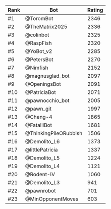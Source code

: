 Rank|Bot|Rating
---|---|---
#1|@ToromBot|2346
#2|@TheMatrix2025|2336
#3|@colinbot|2325
#4|@RaspFish|2320
#5|@YoBot_v2|2285
#6|@PetersBot|2270
#7|@Nimfish|2152
#8|@magnusglad_bot|2097
#9|@OpeningsBot|2091
#10|@PatriciaBot|2071
#11|@pawnocchio_bot|2005
#12|@pawn_git|1997
#13|@Cheng-4|1865
#14|@FataliiBot|1681
#15|@ThinkingPileORubbish|1506
#16|@Demolito_L6|1373
#17|@littlePatricia|1337
#18|@Demolito_L5|1224
#19|@Demolito_L4|1121
#20|@Rodent-IV|1060
#21|@Demolito_L3|941
#22|@pawnrobot|701
#23|@MinOpponentMoves|603
